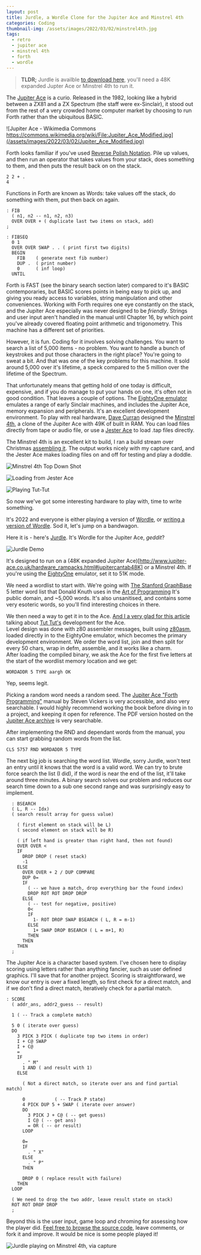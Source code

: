 ```yaml
---
layout: post
title: Jurdle, a Wordle Clone for the Jupiter Ace and Minstrel 4th
categories: Coding
thumbnail-img: /assets/images/2022/03/02/minstrel4th.jpg
tags: 
  - retro
  - jupiter ace
  - minstrel 4th
  - forth
  - wordle
---
```


> __TLDR;__ Jurdle is availble [to download here](https://github.com/kianryan/jurdle/raw/main/bin/fivewords-clean.tap), you'll need a 48K expanded Jupter Ace or Minstrel 4th to run it.

The [Jupiter Ace](https://en.wikipedia.org/wiki/Jupiter_Ace) is a curio.  Released in the 1982, looking like a hybrid between a ZX81 and a ZX Spectrum (the staff were ex-Sinclair), it stood out 
from the rest of a very crowded home computer market by choosing to run Forth rather than the ubiquitous BASIC.

![Jupiter Ace - Wikimedia Commons https://commons.wikimedia.org/wiki/File:Jupiter_Ace_Modified.jpg](/assets/images/2022/03/02/Jupiter_Ace_Modified.jpg)

Forth looks familiar if you've used [Reverse Polish Notation](https://en.wikipedia.org/wiki/Reverse_Polish_notation).  Pile up values, and then run an operator that takes 
values from your stack, does something to them, and then puts the result back on on the stack.

```
2 2 + .
4
```

Functions in Forth are known as Words: take values off the stack, do something with them, put then back on again.

```
: FIB
  ( n1, n2 -- n1, n2, n3)
  OVER OVER + ( duplicate last two items on stack, add)
;

: FIBSEQ
  0 1
  OVER OVER SWAP . . ( print first two digits)
  BEGIN
    FIB    ( generate next fib number)
    DUP .  ( print number)
    0      ( inf loop)
  UNTIL

```

Forth is FAST (see the binary search section later) compared to it's BASIC contemporaries, but BASIC scores points in being easy to pick up, and giving you ready 
access to variables, string manipulation and other conveniences.  Working with Forth requires one eye constantly on the stack, and 
the Jupiter Ace especially was never designed to be _friendly_.  Strings and user input aren't handled in the manual until Chapter 16, by 
which point you've already covered floating point arithmetic and trigonometry.  This machine has a different set of priorities.

However, it is fun.  Coding for it involves solving challenges.  You want to search a list of 5,000 items - no problem.  You want to handle a bunch of keystrokes and put those characters in the right place?  You're going to sweat a bit.  And that was one of the key problems for 
this machine.  It sold around 5,000 over it's lifetime, a speck compared to the 5 million over the lifetime of the Spectrum.

That unfortunately means that getting hold of one today is difficult, expensive, and if you do manage to put your hands on one, it's 
often not in good condition.  That leaves a couple of options.  The [EightyOne emulator](http://www.jupiter-ace.co.uk/emulators_win.html#eightyone) 
emulates a range of early Sinclair machines, and includes the Jupiter Ace, memory expansion and peripherals.  It's an 
excellent development environment.  To play with real hardware, [Dave Curran](http://blog.tynemouthsoftware.co.uk/search/label/4th) designed the 
[Minstrel 4th](https://www.thefuturewas8bit.com/minstrel4th.html), a clone of the Jupiter Ace with 49K of built in RAM. 
You can load files directly from tape or audio file, or use a [Jester Ace](https://www.tindie.com/products/dr_ian_johnson/jester-ace/) 
to load .tap files directly.

The Minstrel 4th is an excellent kit to build, I ran a build stream over Christmas [assembling it](https://www.youtube.com/watch?v=_965V2petUk).  The output works nicely with my capture card, 
and the Jester Ace makes loading files on and off for testing and play a doddle.

![Minstrel 4th Top Down Shot](/assets/images/2022/03/02/minstrel4th.jpg)

![Loading from Jester Ace](/assets/images/2022/03/02/jesterace.jpg)

![Playing Tut-Tut](/assets/images/2022/03/02/tuttut.jpg)

So now we've got some interesting hardware to play with, time to write something.

It's 2022 and everyone is either playing a version of [Wordle](https://www.powerlanguage.co.uk/wordle/), or [writing a version of Wordle](https://gamingretro.co.uk/c64-wordle-clone-turdle/).  Sod it, let's jump on a bandwagon.

Here it is - here's [Jurdle](https://github.com/kianryan/jurdle).  It's Wordle for the Jupiter Ace, _geddit_?

![Jurdle Demo](/assets/images/2022/03/02/jurdle-demo.png)


It's designed to run on a (48K expanded Jupiter Ace)[http://www.jupiter-ace.co.uk/hardware_rampacks.html#jupitercantab48K] or a Minstrel 4th.  If you're using the [EightyOne](http://www.jupiter-ace.co.uk/emulators_win.html#eightyone) emulator, set it to 51K mode.

We need a wordlist to start with.  We're going with [The Stanford GraphBase](https://www-cs-faculty.stanford.edu/~knuth/sgb.html) 
5 letter word list that Donald Knuth uses in the [Art of Programming](https://www-cs-faculty.stanford.edu/~knuth/taocp.html) 
It's public domain, and ~5,000 words.  It's also unsanitised, and contains some very esoteric words, so you'll find interesting 
choices in there.

We then need a way to get it in to the Ace.  [And I a very glad for this article](http://www.zx81keyboardadventure.com/2020/05/tut-tut-on-jupiter-ace-part-2.html) talking about [Tut Tut's](https://github.com/markgbeckett/jupiter_ace/tree/master/tut-tut) development for the Ace.  
Level design was done with z80 assembler messages, built using [z80asm](https://www.nongnu.org/z80asm/), loaded directly in to the EightyOne emulator, which 
becomes the primary development environment.  We order the word list, join and then split for every 50 chars, wrap in defm, assemble, and it works like a charm.  
After loading the compiled binary, we ask the Ace for the first five letters at the start of the wordlist memory location and we get:

```
WORDADDR 5 TYPE aargh OK
```

Yep, seems legit.

Picking a random word needs a random seed.  The [Jupiter Ace "Forth Programming"](https://www.amazon.co.uk/Jupiter-ACE-Manual-Anniversary-Programming/dp/1785387294) 
manual by Steven Vickers is very accessible, and also very searchable.  I would highly recommend working the book before 
diving in to a project, and keeping it open for reference. The PDF version hosted on the 
[Jupiter Ace archive](http://www.jupiter-ace.co.uk/usermanual.html#ace_manuals) is very searchable.

After implementing the RND and dependant words from the manual, you can start grabbing random words from the list.
```
CLS 5757 RND WORDADDR 5 TYPE
```

The next big job is searching the word list.  Wordle, sorry Jurdle, won't test an entry until it knows that the word is a valid word. 
We can try to brute force search the list (I did), if the word is near the end of the list, it'll take around three minutes. A binary 
search solves our problem and reduces our search time down to a sub one second range and was surprisingly easy to implement.

```
  : BSEARCH
  ( L, R -- Idx)
  ( search result array for guess value)

    ( first element on stack will be L)
    ( second element on stack will be R)

    ( if left hand is greater than right hand, then not found)
    OVER OVER <
    IF
      DROP DROP ( reset stack)
      -1
    ELSE
      OVER OVER + 2 / DUP COMPARE
      DUP 0=
      IF
        ( -- we have a match, drop everything bar the found index)
        DROP ROT ROT DROP DROP
      ELSE
        ( -- test for negative, positive)
        0<
        IF
          1- ROT DROP SWAP BSEARCH ( L, R = m-1)
        ELSE
          1+ SWAP DROP BSEARCH ( L = m+1, R)
        THEN
      THEN
    THEN
  ;
```

The Jupiter Ace is a character based system.  I've chosen here to display scoring using letters rather than anything fancier, 
such as user defined graphics.  I'll save that for another project.  Scoring is straightforward, we know our entry is over 
a fixed length, so first check for a direct match, and if we don't find a direct match, iteratively check for a partial match.

```
: SCORE
  ( addr_ans, addr2_guess -- result)

  1 ( -- Track a complete match)

  5 0 ( iterate over guess)
  DO
    3 PICK 3 PICK ( duplicate top two items in order)
    I + C@ SWAP
    I + C@
    =
    IF
      . " M"
      1 AND ( and result with 1)
    ELSE

      ( Not a direct match, so iterate over ans and find partial match)

      0           ( -- Track P state)
      4 PICK DUP 5 + SWAP ( iterate over answer)
      DO
        3 PICK J + C@ ( -- get guess)
        I C@ ( -- get ans)
        = OR ( -- or result)
      LOOP

      0=
      IF
        . " X"
      ELSE
        . " P"
      THEN

      DROP 0 ( replace result with failure)
    THEN
  LOOP

  ( We need to drop the two addr, leave result state on stack)
  ROT ROT DROP DROP
  ;
```

Beyond this is the user input, game loop and chroming for assessing how the player did.  [Feel free to browse the source code](https://github.com/kianryan/jurdle), 
leave comments, or fork it and improve.  It would be nice is some people played it!

![Jurdle playing on Minstrel 4th, via capture](/assets/images/2022/03/02/jurdle.jpg)
